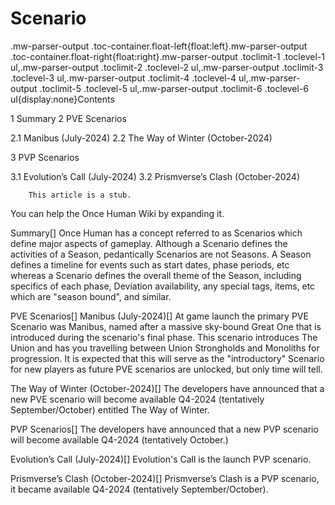 # Scenario

.mw-parser-output .toc-container.float-left{float:left}.mw-parser-output .toc-container.float-right{float:right}.mw-parser-output .toclimit-1 .toclevel-1 ul,.mw-parser-output .toclimit-2 .toclevel-2 ul,.mw-parser-output .toclimit-3 .toclevel-3 ul,.mw-parser-output .toclimit-4 .toclevel-4 ul,.mw-parser-output .toclimit-5 .toclevel-5 ul,.mw-parser-output .toclimit-6 .toclevel-6 ul{display:none}Contents

1 Summary
2 PVE Scenarios

2.1 Manibus (July-2024)
2.2 The Way of Winter (October-2024)


3 PVP Scenarios

3.1 Evolution’s Call (July-2024)
3.2 Prismverse’s Clash (October-2024)






    
        This article is a stub.
        
You can help the Once Human Wiki by expanding it.

        
    

Summary[]
Once Human has a concept referred to as Scenarios which define major aspects of gameplay.
Although a Scenario defines the activities of a Season, pedantically Scenarios are not Seasons. A Season defines a timeline for events such as start dates, phase periods, etc whereas a Scenario defines the overall theme of the Season, including specifics of each phase, Deviation availability, any special tags, items, etc which are "season bound", and similar.

PVE Scenarios[]
Manibus (July-2024)[]
At game launch the primary PVE Scenario was Manibus, named after a massive sky-bound Great One that is introduced during the scenario's final phase. This scenario introduces The Union and has you travelling between Union Strongholds and Monoliths for progression.
It is expected that this will serve as the "introductory" Scenario for new players as future PVE scenarios are unlocked, but only time will tell.

The Way of Winter (October-2024)[]
The developers have announced that a new PVE scenario will become available Q4-2024 (tentatively September/October) entitled The Way of Winter.

PVP Scenarios[]
The developers have announced that a new PVP scenario will become available Q4-2024 (tentatively October.)

Evolution’s Call (July-2024)[]
Evolution's Call is the launch PVP scenario.

Prismverse’s Clash (October-2024)[]
Prismverse’s Clash is a PVP scenario, it became available Q4-2024 (tentatively September/October).
